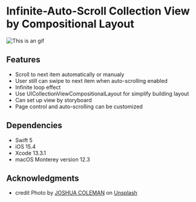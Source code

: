 # Infinite-Auto-Scroll Collection View by Compositional Layout
![This is an gif](https://github.com/rachelpeichen/rachelpeichen-infiniteAutoScrollCompositionalLayout/blob/main/Demo.gif)

## Features

- Scroll to next item automatically or manualy
- User still can swipe to next item when auto-scrolling enabled
- Infinite loop effect
- Use UICollectionViewCompositionalLayout for simplify building layout
- Can set up view by storyboard
- Page control and auto-scrolling can be customized

## Dependencies

* Swift 5
* iOS 15.4
* Xcode 13.3.1
* macOS Monterey version 12.3

## Acknowledgments
* credit Photo by [JOSHUA COLEMAN](https://unsplash.com/@joshstyle?utm_source=unsplash&utm_medium=referral&utm_content=creditCopyText) on [Unsplash](https://unsplash.com/backgrounds/colors?utm_source=unsplash&utm_medium=referral&utm_content=creditCopyText)
